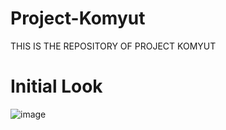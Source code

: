 # Project-Komyut
THIS IS THE REPOSITORY OF PROJECT KOMYUT

# Initial Look
![image](https://user-images.githubusercontent.com/107268879/173717959-88a75cde-020d-4d92-8e77-db593218bd0f.png)
